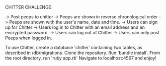 CHITTER CHALLENGE:

-> Post peeps to chitter
-> Peeps are shown in reverse chronological order
-> Peeps are shown with the user's name, date and time.
-> Users can sign up for Chitter
-> Users log in to Chitter with an email address and an encrypted password.
-> Users can log out of Chitter
-> Users can only post Peeps when logged in.

To use Chitter, create a database 'chitter' containing two tables, as described in /db/migrations.
Clone the repository.
Run 'bundle install'.
From the root directory, run 'ruby app.rb'
Navigate to localhost:4567 and enjoy!
